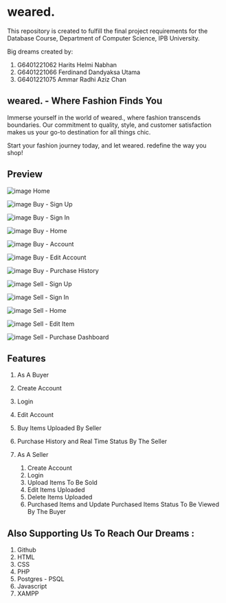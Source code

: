 # weared.

This repository is created to fulfill the final project requirements for the Database Course, Department of Computer Science, IPB University.

Big dreams created by:
1. G6401221062 Harits Helmi Nabhan
2. G6401221066 Ferdinand Dandyaksa Utama
3. G6401221075 Ammar Radhi Aziz Chan

## weared. - Where Fashion Finds You

Immerse yourself in the world of weared., where fashion transcends boundaries. Our commitment to quality, style, and customer satisfaction makes us your go-to destination for all things chic.

Start your fashion journey today, and let weared. redefine the way you shop!

## Preview
![image](https://github.com/notfdnadd/weared./assets/142224593/69d1aafd-dd05-48ce-a8bb-4b00aaf11d61)
Home

![image](https://github.com/notfdnadd/weared./assets/142224593/927ae293-c3d5-44a9-9396-b1e40c187d8e)
Buy - Sign Up

![image](https://github.com/notfdnadd/weared./assets/142224593/ae348930-9d68-43bb-bb51-b90763c47005)
Buy - Sign In

![image](https://github.com/notfdnadd/weared./assets/142224593/b306e26d-9328-4575-be26-db9a7f82a535)
Buy - Home

![image](https://github.com/notfdnadd/weared./assets/142224593/208f2b7b-e496-4828-8dce-91559c0e3243)
Buy - Account

![image](https://github.com/notfdnadd/weared./assets/142224593/61cb7114-ed60-4f2a-b3bd-770cb0828415)
Buy - Edit Account

![image](https://github.com/notfdnadd/weared./assets/142224593/42ab9a1f-4a93-4047-a7c1-86e7b9cee971)
Buy - Purchase History

![image](https://github.com/notfdnadd/weared./assets/142224593/fb1e735b-80a4-4358-bd33-2a8f89ff469f)
Sell - Sign Up

![image](https://github.com/notfdnadd/weared./assets/142224593/6ad5d30f-2e33-4db1-8a26-dd80c09798f4)
Sell - Sign In

![image](https://github.com/notfdnadd/weared./assets/142224593/1dad6da2-e036-48c5-b3b3-9b37d744249b)
Sell - Home

![image](https://github.com/notfdnadd/weared./assets/142224593/fbf11136-4d23-4dbb-b191-5d093a09da0e)
Sell - Edit Item

![image](https://github.com/notfdnadd/weared./assets/142224593/89fc6de6-be3c-4c94-8f4a-1c3378b375b0)
Sell - Purchase Dashboard

## Features
1. As A Buyer
  1. Create Account
  2. Login
  3. Edit Account
  4. Buy Items Uploaded By Seller
  5. Purchase History and Real Time Status By The Seller

2. As A Seller
   1. Create Account
   2. Login
   3. Upload Items To Be Sold
   4. Edit Items Uploaded
   5. Delete Items Uploaded
   6. Purchased Items and Update Purchased Items Status To Be Viewed By The Buyer

## Also Supporting Us To Reach Our Dreams : 
  1. Github
  2. HTML
  3. CSS
  4. PHP
  5. Postgres - PSQL
  6. Javascript
  7. XAMPP
